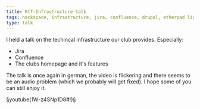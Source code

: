 ```yaml
---
title: KtT-Infrastructure talk
tags: hackspace, infrastructure, jira, confluence, drupal, etherpad light
type: talk
---
```


I held a talk on the techincal infrastructure our club provides. Especially:

* Jira
* Confluence
* The clubs homepage and it's features

The talk is once again in german, the video is flickering and there seems to be an audio problem (which we probably will get fixed). I hope some of you can still enjoy it. 

<!--more-->

§youtube(1W-z4SNp1D8#!)§
